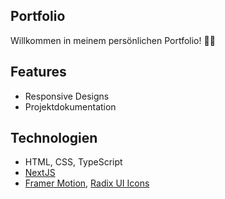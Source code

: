 ## Portfolio

Willkommen in meinem persönlichen Portfolio! 🎨🚀

## Features

- Responsive Designs
- Projektdokumentation

## Technologien

- HTML, CSS, TypeScript
- [NextJS](https://nextjs.org/)
- [Framer Motion](https://motion.dev/), [Radix UI Icons](https://www.radix-ui.com/icons)
